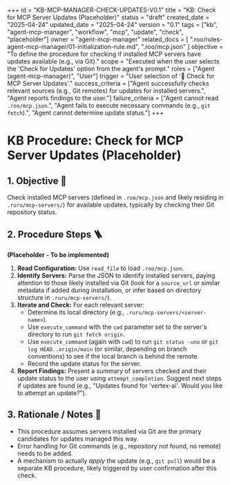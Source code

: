 +++
id = "KB-MCP-MANAGER-CHECK-UPDATES-V0.1"
title = "KB: Check for MCP Server Updates (Placeholder)"
status = "draft"
created_date = "2025-04-24"
updated_date = "2025-04-24"
version = "0.1"
tags = ["kb", "agent-mcp-manager", "workflow", "mcp", "update", "check", "placeholder"]
owner = "agent-mcp-manager"
related_docs = [
    ".roo/rules-agent-mcp-manager/01-initialization-rule.md",
    ".roo/mcp.json"
    ]
objective = "To define the procedure for checking if installed MCP servers have updates available (e.g., via Git)."
scope = "Executed when the user selects the 'Check for Updates' option from the agent's prompt."
roles = ["Agent (agent-mcp-manager)", "User"]
trigger = "User selection of '🔄 Check for MCP Server Updates'."
success_criteria = ["Agent successfully checks relevant sources (e.g., Git remotes) for updates for installed servers.", "Agent reports findings to the user."]
failure_criteria = ["Agent cannot read `.roo/mcp.json`.", "Agent fails to execute necessary commands (e.g., `git fetch`).", "Agent cannot determine update status."]
+++

# KB Procedure: Check for MCP Server Updates (Placeholder)

## 1. Objective 🎯
Check installed MCP servers (defined in `.roo/mcp.json` and likely residing in `.ruru/mcp-servers/`) for available updates, typically by checking their Git repository status.

## 2. Procedure Steps 🪜

**(Placeholder - To be implemented)**

1.  **Read Configuration:** Use `read_file` to load `.roo/mcp.json`.
2.  **Identify Servers:** Parse the JSON to identify installed servers, paying attention to those likely installed via Git (look for a `source_url` or similar metadata if added during installation, or infer based on directory structure in `.ruru/mcp-servers/`).
3.  **Iterate and Check:** For each relevant server:
    *   Determine its local directory (e.g., `.ruru/mcp-servers/<server-name>`).
    *   Use `execute_command` with the `cwd` parameter set to the server's directory to run `git fetch origin`.
    *   Use `execute_command` (again with `cwd`) to run `git status -uno` or `git log HEAD..origin/main` (or similar, depending on branch conventions) to see if the local branch is behind the remote.
    *   Record the update status for the server.
4.  **Report Findings:** Present a summary of servers checked and their update status to the user using `attempt_completion`. Suggest next steps if updates are found (e.g., "Updates found for 'vertex-ai'. Would you like to attempt an update?").

## 3. Rationale / Notes 🤔
*   This procedure assumes servers installed via Git are the primary candidates for updates managed this way.
*   Error handling for Git commands (e.g., repository not found, no remote) needs to be added.
*   A mechanism to actually *apply* the update (e.g., `git pull`) would be a separate KB procedure, likely triggered by user confirmation after this check.